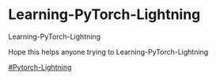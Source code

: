 # Learning-PyTorch-Lightning
Learning-PyTorch-Lightning

Hope this helps anyone trying to Learning-PyTorch-Lightning

[#Pytorch-Lightning](https://github.com/PyTorchLightning/pytorch-lightning)
